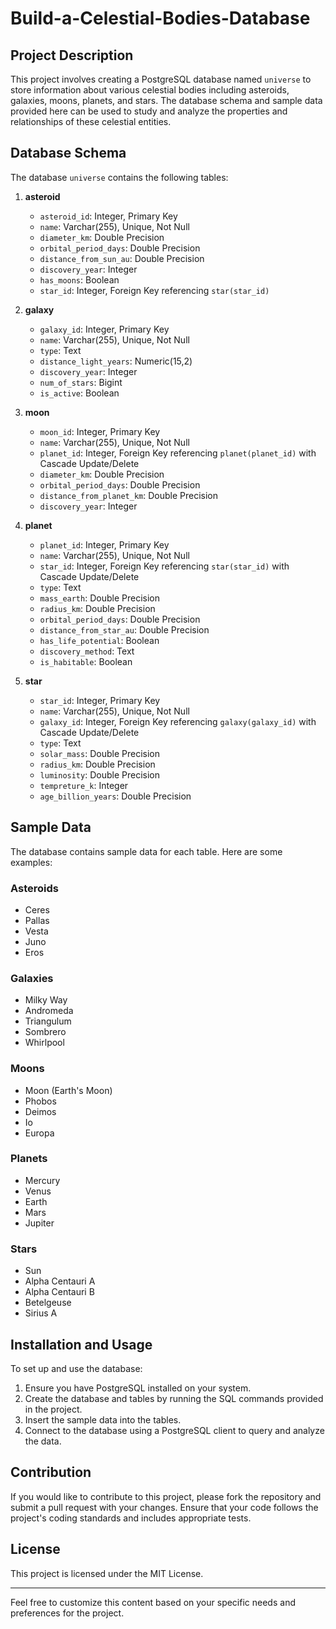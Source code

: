 # Build-a-Celestial-Bodies-Database

## Project Description
This project involves creating a PostgreSQL database named `universe` to store information about various celestial bodies including asteroids, galaxies, moons, planets, and stars. The database schema and sample data provided here can be used to study and analyze the properties and relationships of these celestial entities.

## Database Schema
The database `universe` contains the following tables:

1. **asteroid**
    - `asteroid_id`: Integer, Primary Key
    - `name`: Varchar(255), Unique, Not Null
    - `diameter_km`: Double Precision
    - `orbital_period_days`: Double Precision
    - `distance_from_sun_au`: Double Precision
    - `discovery_year`: Integer
    - `has_moons`: Boolean
    - `star_id`: Integer, Foreign Key referencing `star(star_id)`

2. **galaxy**
    - `galaxy_id`: Integer, Primary Key
    - `name`: Varchar(255), Unique, Not Null
    - `type`: Text
    - `distance_light_years`: Numeric(15,2)
    - `discovery_year`: Integer
    - `num_of_stars`: Bigint
    - `is_active`: Boolean

3. **moon**
    - `moon_id`: Integer, Primary Key
    - `name`: Varchar(255), Unique, Not Null
    - `planet_id`: Integer, Foreign Key referencing `planet(planet_id)` with Cascade Update/Delete
    - `diameter_km`: Double Precision
    - `orbital_period_days`: Double Precision
    - `distance_from_planet_km`: Double Precision
    - `discovery_year`: Integer

4. **planet**
    - `planet_id`: Integer, Primary Key
    - `name`: Varchar(255), Unique, Not Null
    - `star_id`: Integer, Foreign Key referencing `star(star_id)` with Cascade Update/Delete
    - `type`: Text
    - `mass_earth`: Double Precision
    - `radius_km`: Double Precision
    - `orbital_period_days`: Double Precision
    - `distance_from_star_au`: Double Precision
    - `has_life_potential`: Boolean
    - `discovery_method`: Text
    - `is_habitable`: Boolean

5. **star**
    - `star_id`: Integer, Primary Key
    - `name`: Varchar(255), Unique, Not Null
    - `galaxy_id`: Integer, Foreign Key referencing `galaxy(galaxy_id)` with Cascade Update/Delete
    - `type`: Text
    - `solar_mass`: Double Precision
    - `radius_km`: Double Precision
    - `luminosity`: Double Precision
    - `tempreture_k`: Integer
    - `age_billion_years`: Double Precision

## Sample Data
The database contains sample data for each table. Here are some examples:

### Asteroids
- Ceres
- Pallas
- Vesta
- Juno
- Eros

### Galaxies
- Milky Way
- Andromeda
- Triangulum
- Sombrero
- Whirlpool

### Moons
- Moon (Earth's Moon)
- Phobos
- Deimos
- Io
- Europa

### Planets
- Mercury
- Venus
- Earth
- Mars
- Jupiter

### Stars
- Sun
- Alpha Centauri A
- Alpha Centauri B
- Betelgeuse
- Sirius A

## Installation and Usage
To set up and use the database:

1. Ensure you have PostgreSQL installed on your system.
2. Create the database and tables by running the SQL commands provided in the project.
3. Insert the sample data into the tables.
4. Connect to the database using a PostgreSQL client to query and analyze the data.

## Contribution
If you would like to contribute to this project, please fork the repository and submit a pull request with your changes. Ensure that your code follows the project's coding standards and includes appropriate tests.

## License
This project is licensed under the MIT License.

---

Feel free to customize this content based on your specific needs and preferences for the project.
